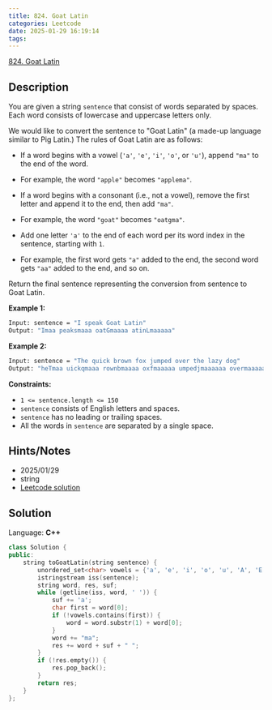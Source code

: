```yaml
---
title: 824. Goat Latin
categories: Leetcode
date: 2025-01-29 16:19:14
tags:
---
```


[824. Goat Latin](https://leetcode.com/problems/goat-latin/description/?envType=company&envId=facebook&favoriteSlug=facebook-three-months)

## Description

You are given a string `sentence` that consist of words separated by spaces. Each word consists of lowercase and uppercase letters only.

We would like to convert the sentence to "Goat Latin" (a made-up language similar to Pig Latin.) The rules of Goat Latin are as follows:

- If a word begins with a vowel (`'a'`, `'e'`, `'i'`, `'o'`, or `'u'`), append `"ma"` to the end of the word.

- For example, the word `"apple"` becomes `"applema"`.

- If a word begins with a consonant (i.e., not a vowel), remove the first letter and append it to the end, then add `"ma"`.

- For example, the word `"goat"` becomes `"oatgma"`.

- Add one letter `'a'` to the end of each word per its word index in the sentence, starting with `1`.

- For example, the first word gets `"a"` added to the end, the second word gets `"aa"` added to the end, and so on.

Return the final sentence representing the conversion from sentence to Goat Latin.

**Example 1:**

```bash
Input: sentence = "I speak Goat Latin"
Output: "Imaa peaksmaaa oatGmaaaa atinLmaaaaa"
```

**Example 2:**

```bash
Input: sentence = "The quick brown fox jumped over the lazy dog"
Output: "heTmaa uickqmaaa rownbmaaaa oxfmaaaaa umpedjmaaaaaa overmaaaaaaa hetmaaaaaaaa azylmaaaaaaaaa ogdmaaaaaaaaaa"
```

**Constraints:**

- `1 <= sentence.length <= 150`
- `sentence` consists of English letters and spaces.
- `sentence` has no leading or trailing spaces.
- All the words in `sentence` are separated by a single space.

## Hints/Notes

- 2025/01/29
- string
- [Leetcode solution](https://leetcode.com/problems/goat-latin/?envType=company&envId=facebook&favoriteSlug=facebook-three-months)

## Solution

Language: **C++**

```C++
class Solution {
public:
    string toGoatLatin(string sentence) {
        unordered_set<char> vowels = {'a', 'e', 'i', 'o', 'u', 'A', 'E', 'I', 'O', 'U'};
        istringstream iss(sentence);
        string word, res, suf;
        while (getline(iss, word, ' ')) {
            suf += 'a';
            char first = word[0];
            if (!vowels.contains(first)) {
                word = word.substr(1) + word[0];
            }
            word += "ma";
            res += word + suf + " ";
        }
        if (!res.empty()) {
            res.pop_back();
        }
        return res;
    }
};
```
